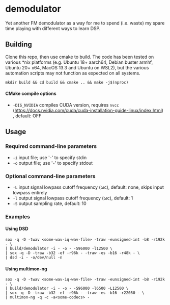 # demodulator
Yet another FM demodulator as a way for me to spend (i.e. waste) my spare time playing with different ways to learn DSP.
## Building
Clone this repo, then use cmake to build. The code has been tested on various *nix platforms (e.g. Ubuntu 18+ aarch64, Debian buster armhf, Ubuntu 20+ x64, MacOS 13.3 and Ubuntu on WSL2), but the various automation scripts may not function as expected on all systems.

`mkdir build && cd build && cmake .. && make -j$(nproc)`
#### CMake compile options 
- `-DIS_NVIDIA` compiles CUDA version, requires `nvcc` (https://docs.nvidia.com/cuda/cuda-installation-guide-linux/index.html) , default: OFF
## Usage
### Required command-line parameters
- `-i` input file; use '-' to specify stdin
- `-o` output file; use '-' to specify stdout
### Optional command-line parameters
- `-L` input signal lowpass cutoff frequency (ωc), default: none, skips input lowpass entirely
- `-l` output signal lowpass cutoff frequency (ωc), default: 1
- `-S` output sampling rate, default: 10
### Examples
#### Using DSD
```
sox -q -D -twav <some-wav-iq-wav-file> -traw -eunsigned-int -b8 -r192k - \
| build/demodulator -i - -o - -S96000 -l12500 \
| sox -q -D -traw -b32 -ef -r96k - -traw -es -b16 -r48k - \
| dsd -i - -o/dev/null -n
```
#### Using multimon-ng
```
sox -q -D -twav <some-wav-iq-wav-file> -traw -eunsigned-int -b8 -r192k - \
| build/demodulator -i - -o - -S96000 -l6500 -L12500 \
| sox -q -D -traw -b32 -ef -r96k - -traw -es -b16 -r22050 - \
| multimon-ng -q -c -a<some-codecs> -
```
